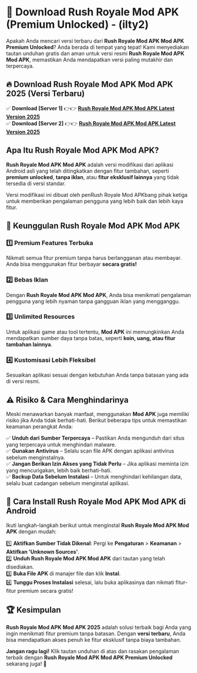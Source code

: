 

# 🎯 Download Rush Royale Mod APK (Premium Unlocked) -  (ilty2) 

Apakah Anda mencari versi terbaru dari **Rush Royale Mod APK Mod APK Premium Unlocked**? Anda berada di tempat yang tepat! Kami menyediakan tautan unduhan gratis dan aman untuk versi resmi **Rush Royale Mod APK Mod APK**, memastikan Anda mendapatkan versi paling mutakhir dan terpercaya.

## 🔥 Download Rush Royale Mod APK Mod APK 2025 (Versi Terbaru)

✅ **Download [Server 1]** 👉👉 [**Rush Royale Mod APK Mod APK Latest Version 2025**](https://apkcomod.com?title=Rush_Royale_Mod_APK)  
✅ **Download [Server 2]** 👉👉 [**Rush Royale Mod APK Mod APK Latest Version 2025**](https://apkcomod.com?title=Rush_Royale_Mod_APK)  

## Apa Itu Rush Royale Mod APK Mod APK?

**Rush Royale Mod APK Mod APK** adalah versi modifikasi dari aplikasi Android asli yang telah ditingkatkan dengan fitur tambahan, seperti **premium unlocked**, **tanpa iklan**, atau **fitur eksklusif lainnya** yang tidak tersedia di versi standar.

Versi modifikasi ini dibuat oleh penRush Royale Mod APKbang pihak ketiga untuk memberikan pengalaman pengguna yang lebih baik dan lebih kaya fitur.

## 🎯 Keunggulan Rush Royale Mod APK Mod APK

### 1️⃣ Premium Features Terbuka
Nikmati semua fitur premium tanpa harus berlangganan atau membayar. Anda bisa menggunakan fitur berbayar **secara gratis!**

### 2️⃣ Bebas Iklan
Dengan **Rush Royale Mod APK Mod APK**, Anda bisa menikmati pengalaman pengguna yang lebih nyaman tanpa gangguan iklan yang mengganggu.

### 3️⃣ Unlimited Resources
Untuk aplikasi game atau tool tertentu, **Mod APK** ini memungkinkan Anda mendapatkan sumber daya tanpa batas, seperti **koin, uang, atau fitur tambahan lainnya**.

### 4️⃣ Kustomisasi Lebih Fleksibel
Sesuaikan aplikasi sesuai dengan kebutuhan Anda tanpa batasan yang ada di versi resmi.

## ⚠️ Risiko & Cara Menghindarinya

Meski menawarkan banyak manfaat, menggunakan **Mod APK** juga memiliki risiko jika Anda tidak berhati-hati. Berikut beberapa tips untuk memastikan keamanan perangkat Anda:

✅ **Unduh dari Sumber Terpercaya** – Pastikan Anda mengunduh dari situs yang terpercaya untuk menghindari malware.  
✅ **Gunakan Antivirus** – Selalu scan file APK dengan aplikasi antivirus sebelum menginstalnya.  
✅ **Jangan Berikan Izin Akses yang Tidak Perlu** – Jika aplikasi meminta izin yang mencurigakan, lebih baik berhati-hati.  
✅ **Backup Data Sebelum Instalasi** – Untuk menghindari kehilangan data, selalu buat cadangan sebelum menginstal aplikasi.

## 📌 Cara Install Rush Royale Mod APK Mod APK di Android

Ikuti langkah-langkah berikut untuk menginstal **Rush Royale Mod APK Mod APK** dengan mudah:

1️⃣ **Aktifkan Sumber Tidak Dikenal**: Pergi ke **Pengaturan** > **Keamanan** > **Aktifkan 'Unknown Sources'**.  
2️⃣ **Unduh Rush Royale Mod APK Mod APK** dari tautan yang telah disediakan.  
3️⃣ **Buka File APK** di manajer file dan klik **Instal**.  
4️⃣ **Tunggu Proses Instalasi** selesai, lalu buka aplikasinya dan nikmati fitur-fitur premium secara gratis!

## 🏆 Kesimpulan

**Rush Royale Mod APK Mod APK 2025** adalah solusi terbaik bagi Anda yang ingin menikmati fitur premium tanpa batasan. Dengan **versi terbaru**, Anda bisa mendapatkan akses penuh ke fitur eksklusif tanpa biaya tambahan.

**Jangan ragu lagi!** Klik tautan unduhan di atas dan rasakan pengalaman terbaik dengan **Rush Royale Mod APK Mod APK Premium Unlocked** sekarang juga! 🚀

